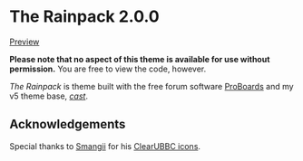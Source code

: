 # The Rainpack 2.0.0
[Preview](https://rainpack-skin.proboards.com/)

**Please note that no aspect of this theme is available for use without permission.** You are free to view the code, however.

*The Rainpack* is theme built with the free forum software [ProBoards](https://proboards.com/) and my v5 theme base, [*cast*](https://github.com/elli-mccale/pbt-cast).

## Acknowledgements
Special thanks to [Smangii](http://smangii.proboards.com/user/1) for his [ClearUBBC icons](http://smangii.proboards.com/thread/38879/clearubbc-icons-perfect-any-theme).
